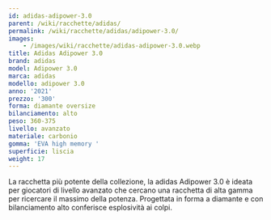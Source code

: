 ```yaml
---
id: adidas-adipower-3.0
parent: /wiki/racchette/adidas/
permalink: /wiki/racchette/adidas/adipower-3.0/
images:
    - /images/wiki/racchette/adidas-adipower-3.0.webp
title: Adidas Adipower 3.0
brand: adidas
model: Adipower 3.0
marca: adidas
modello: adipower 3.0
anno: '2021'
prezzo: '300'
forma: diamante oversize
bilanciamento: alto
peso: 360-375
livello: avanzato
materiale: carbonio
gomma: 'EVA high memory '
superficie: liscia
weight: 17
---
```

La racchetta più potente della collezione, la adidas Adipower 3.0 è ideata per giocatori di livello avanzato che cercano una racchetta di alta gamma per ricercare il massimo della potenza. Progettata in forma a diamante e con bilanciamento alto conferisce esplosività ai colpi.